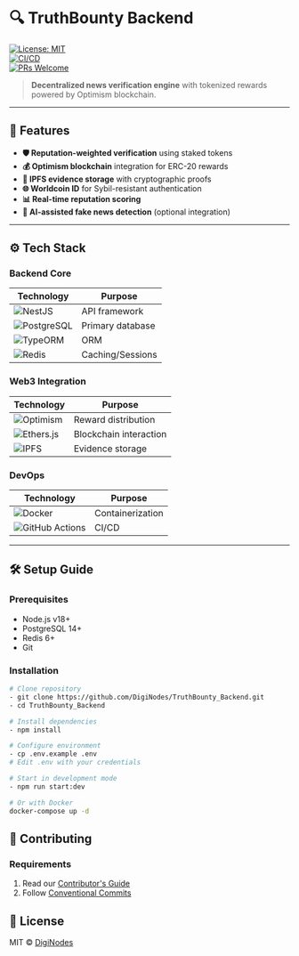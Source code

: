 # 🔍 TruthBounty Backend  
[![License: MIT](https://img.shields.io/badge/License-MIT-yellow.svg)](LICENSE)  
[![CI/CD](https://github.com/DigiNodes/TruthBounty_Backend/actions/workflows/main.yml/badge.svg)](https://github.com/DigiNodes/TruthBounty_Backend/actions)  
[![PRs Welcome](https://img.shields.io/badge/PRs-welcome-brightgreen.svg)](CONTRIBUTORS_GUIDE.md)  

> **Decentralized news verification engine** with tokenized rewards powered by Optimism blockchain.

---

## 🚀 Features  
- **🛡️ Reputation-weighted verification** using staked tokens  
- **💰 Optimism blockchain** integration for ERC-20 rewards  
- **🔗 IPFS evidence storage** with cryptographic proofs  
- **🌐 Worldcoin ID** for Sybil-resistant authentication  
- **📊 Real-time reputation scoring**  
- **🤖 AI-assisted fake news detection** (optional integration)  

---

## ⚙️ Tech Stack  

### Backend Core  
| Technology | Purpose |  
|------------|---------|  
| ![NestJS](https://img.shields.io/badge/NestJS-E0234E?logo=nestjs&logoColor=white) | API framework |  
| ![PostgreSQL](https://img.shields.io/badge/PostgreSQL-4169E1?logo=postgresql&logoColor=white) | Primary database |  
| ![TypeORM](https://img.shields.io/badge/TypeORM-FE0902?logo=typeorm&logoColor=white) | ORM |
| ![Redis](https://img.shields.io/badge/Redis-DC382D?logo=redis&logoColor=white) | Caching/Sessions |  

### Web3 Integration  
| Technology | Purpose |  
|------------|---------|  
| ![Optimism](https://img.shields.io/badge/Optimism-FF0420?logo=optimism&logoColor=white) | Reward distribution |  
| ![Ethers.js](https://img.shields.io/badge/Ethers.js-3C3C3D?logo=ethereum&logoColor=white) | Blockchain interaction |  
| ![IPFS](https://img.shields.io/badge/IPFS-65C2CB?logo=ipfs&logoColor=white) | Evidence storage |  

### DevOps  
| Technology | Purpose |  
|------------|---------|  
| ![Docker](https://img.shields.io/badge/Docker-2496ED?logo=docker&logoColor=white) | Containerization |  
| ![GitHub Actions](https://img.shields.io/badge/GitHub_Actions-2088FF?logo=github-actions&logoColor=white) | CI/CD |  

---

## 🛠️ Setup Guide  

### Prerequisites  
- Node.js v18+  
- PostgreSQL 14+  
- Redis 6+  
- Git  

### Installation  
```bash
# Clone repository
- git clone https://github.com/DigiNodes/TruthBounty_Backend.git
- cd TruthBounty_Backend

# Install dependencies
- npm install

# Configure environment
- cp .env.example .env
# Edit .env with your credentials

# Start in development mode
- npm run start:dev

# Or with Docker
docker-compose up -d
```

## 👥 Contributing
### Requirements
1. Read our [Contributor's Guide](https://github.com/DigiNodes/TruthBounty_Backend/blob/main/CONTRIBUTING.md)
2. Follow [Conventional Commits](https://github.com/DigiNodes/TruthBounty_Backend/blob/main/CONTRIBUTING.md)

## 📜 License
MIT © [DigiNodes](https://github.com/DigiNodes)
